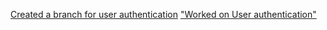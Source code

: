 [Created a branch for user authentication](https://github.com/zuri-training/Team_26_Repo-Proj_Price_Compare/tree/user-authentication)
["Worked on User authentication"](https://github.com/zuri-training/Team_26_Repo-Proj_Price_Compare/tree/user-authentication/backend/accounts)
